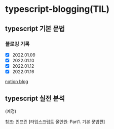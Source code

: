 # typescript-blogging(TIL)

## typescript 기본 문법
### 블로깅 기록
- [x] 2022.01.09
- [x] 2022.01.10
- [x] 2022.01.12
- [x] 2022.01.16

[notion blog](https://www.notion.so/TypeScript-2aea3500d87a43178a0b28732654cf00)

## typescript 실전 분석
(예정)

참조: 인프런 [타입스크립트 올인원: Part1. 기본 문법편]
